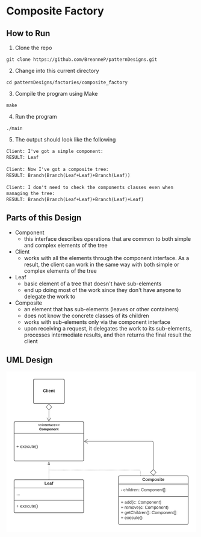 # Composite Factory

## How to Run
1. Clone the repo
```
git clone https://github.com/BreanneP/patternDesigns.git
```

2. Change into this current directory
```
cd patternDesigns/factories/composite_factory
```

3. Compile the program using Make
```
make
```

4. Run the program
```
./main
```

5. The output should look like the following
```
Client: I've got a simple component:
RESULT: Leaf

Client: Now I've got a composite tree:
RESULT: Branch(Branch(Leaf+Leaf)+Branch(Leaf))

Client: I don't need to check the components classes even when managing the tree:
RESULT: Branch(Branch(Leaf+Leaf)+Branch(Leaf)+Leaf)
```


## Parts of this Design
* Component
    * this interface describes operations that are common to both simple and complex elements of the tree
* Client
    * works with all the elements through the component interface. As a result, the client can work in the same way with both simple or complex elements of the tree
* Leaf
    * basic element of a tree that doesn't have sub-elements
    * end up doing most of the work since they don't have anyone to delegate the work to
* Composite
    * an element that has sub-elements (leaves or other containers)
    * does not know the concrete classes of its children
    * works with sub-elements only via the component interface
    * upon receiving a request, it delegates the work to its sub-elements, processes intermediate results, and then returns the final result the client


## UML Design

![Alt text](CompositeFactory.png?raw=true "Title") 
